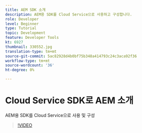 ```yaml
---
title: AEM SDK 소개
description: AEM용 SDK를 Cloud Service으로 사용하고 구성합니다.
role: Developer
level: Beginner
type: Tutorial
topic: Development
feature: Developer Tools
kt: 6927
thumbnail: 330552.jpg
translation-type: tm+mt
source-git-commit: 5ac82928d4b0bf75b348a414793c24c3aca92f36
workflow-type: tm+mt
source-wordcount: '36'
ht-degree: 0%

---
```



# Cloud Service SDK로 AEM 소개

AEM용 SDK를 Cloud Service으로 사용 및 구성

>[!VIDEO](https://video.tv.adobe.com/v/330552/?quality=12&learn=on)